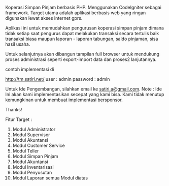 Koperasi Simpan Pinjam berbasis PHP. Menggunakan CodeIgniter sebagai framework. Target utama adalah aplikasi berbasis web yang ringan digunakan lewat akses internet gprs.

Aplikasi ini untuk memudahkan pengurusan koperasi simpan pinjam dimana tidak setiap saat pengurus dapat melakukan transaksi secara tertulis baik transaksi biasa maupun laporan - laporan tabungan, saldo pinjaman, sisa hasil usaha.

Untuk selanjutnya akan dibangun tampilan full browser untuk mendukung proses administrasi seperti export-import data dan proses2 lanjutannya.

contoh implementasi di

http://tm.satiri.net/
user : admin
password : admin

Untuk Ide Pengembangan, silahkan email ke satiri.a@gmail.com.
Note : Ide Ini akan kami implementasikan secepat yang kami bisa. Kami tidak menutup kemungkinan untuk membuat implementasi bersponsor.

Thanks!


Fitur Target :
1. Modul Administrator
2. Modul Supervisor
3. Modul Akuntansi
4. Modul Customer Service
5. Modul Teller
6. Modul Simpan Pinjam
7. Modul Akuntansi
8. Modul Inventarisasi
9. Modul Penyusutan
10. Modul Laporan semua Modul diatas